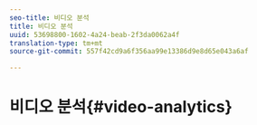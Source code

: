 ```yaml
---
seo-title: 비디오 분석
title: 비디오 분석
uuid: 53698800-1602-4a24-beab-2f3da0062a4f
translation-type: tm+mt
source-git-commit: 557f42cd9a6f356aa99e13386d9e8d65e043a6af

---
```



# 비디오 분석{#video-analytics}

